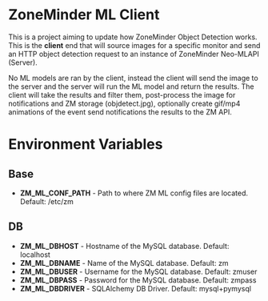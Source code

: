 # ZoneMinder ML Client 
This is a project aiming to update how ZoneMinder Object Detection works. This is the __client__ end that will source images for a specific monitor and send an HTTP object detection request to an instance of ZoneMinder Neo-MLAPI (Server). 

No ML models are ran by the client, instead the client will send the image to the server and the server will run the ML model and return the results. The client will take the results and filter them, post-process the image for notifications and ZM storage (objdetect.jpg), optionally create gif/mp4 animations of the event send notifications the results to the ZM API.

# Environment Variables
## Base
- __ZM_ML_CONF_PATH__ - Path to where ZM ML config files are located. Default: /etc/zm
## DB
- __ZM_ML_DBHOST__ - Hostname of the MySQL database. Default: localhost
- __ZM_ML_DBNAME__ - Name of the MySQL database. Default: zm
- __ZM_ML_DBUSER__ - Username for the MySQL database. Default: zmuser
- __ZM_ML_DBPASS__ - Password for the MySQL database. Default: zmpass
- __ZM_ML_DBDRIVER__ - SQLAlchemy DB Driver. Default: mysql+pymysql
